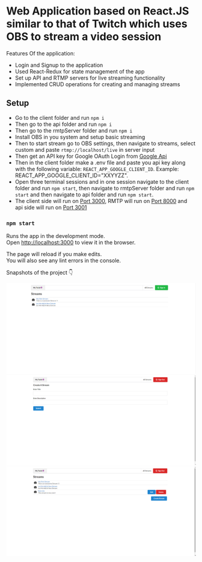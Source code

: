 # Web Application based on React.JS similar to that of Twitch which uses OBS to stream a video session

Features Of the application:

- Login and Signup to the application
- Used React-Redux for state management of the app
- Set up API and RTMP servers for live streaming functionality
- Implemented CRUD operations for creating and managing streams

## Setup

- Go to the client folder and run `npm i`
- Then go to the api folder and run `npm i`
- Then go to the rmtpServer folder and run `npm i`
- Install OBS in you system and setup basic streaming
- Then to start stream go to OBS settings, then navigate to streams, select custom and paste `rtmp://localhost/live` in server input
- Then get an API key for Google OAuth Login from [Google Api](https://console.developers.google.com/)
- Then in the client folder make a .env file and paste you api key along with the following variable: `REACT_APP_GOOGLE_CLIENT_ID`.
  Example: REACT_APP_GOOGLE_CLIENT_ID="XXYYZZ".
- Open three terminal sessions and in one session navigate to the client folder and run `npm start`, then navigate to rmtpServer folder and run `npm start` and then navigate to api folder and run `npm start`.
- The client side will run on [Port 3000](http://localhost:3000), RMTP will run on [Port 8000](http://localhost:8000) and api side will run on [Port 3001](http://localhost:3001)

### `npm start`

Runs the app in the development mode.<br>
Open [http://localhost:3000](http://localhost:3000) to view it in the browser.

The page will reload if you make edits.<br>
You will also see any lint errors in the console.

Snapshots of the project 👇

![Alt Text](snaps/1.png?raw=true "Title")
![Alt Text](snaps/2.png?raw=true "Title")
![Alt Text](snaps/3.png?raw=true "Title")

